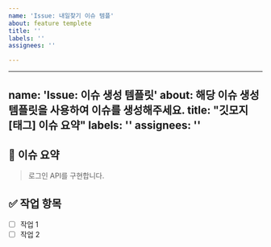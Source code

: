 ```yaml
---
name: 'Issue: 내일찾기 이슈 템플'
about: feature templete
title: ''
labels: ''
assignees: ''

---
```


---
name: 'Issue: 이슈 생성 템플릿'
about: 해당 이슈 생성 템플릿을 사용하여 이슈를 생성해주세요.
title: "깃모지 [태그] 이슈 요약"
labels: ''
assignees: ''
---

<!-- 이슈 제목은 "깃모지 [태그] 이슈 요약" 형식으로 작성해주세요 -->
<!-- ex) ✨ [FEAT] 로그인 API 구현 -->

## 📄 이슈 요약
> 로그인 API를 구현합니다.

## ✅ 작업 항목
<!-- 이슈 해결을 위해 필요한 작업 목록을 작성해주세요 -->
- [ ] 작업 1
- [ ] 작업 2
